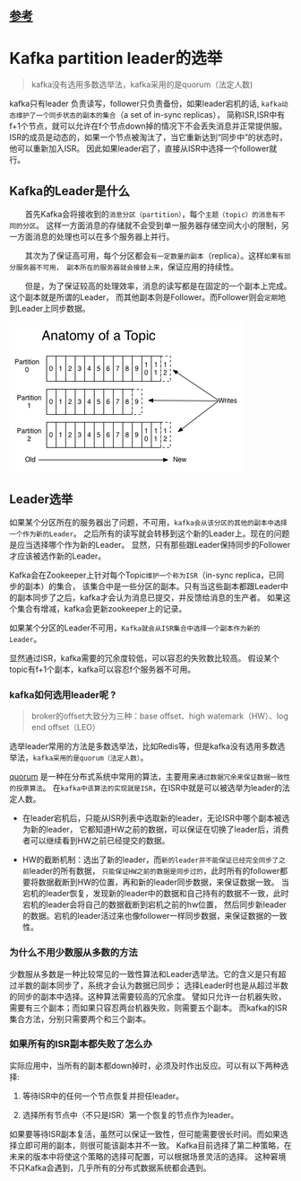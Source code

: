 
## [参考](https://blog.csdn.net/yu280265067/article/details/62868969)

# Kafka partition leader的选举

> kafka没有选用多数选举法，kafka采用的是quorum（法定人数)

kafka只有leader 负责读写，follower只负责备份，如果leader宕机的话,
`kafka动态维护了一个同步状态的副本的集合`（a set of in-sync replicas），
简称ISR,ISR中有f+1个节点，就可以允许在f个节点down掉的情况下不会丢失消息并正常提供服。
ISR的成员是动态的，如果一个节点被淘汰了，当它重新达到“同步中”的状态时，他可以重新加入ISR。
因此如果leader宕了，直接从ISR中选择一个follower就行。

## Kafka的Leader是什么

  首先Kafka会将接收到的`消息分区（partition）`，每个`主题（topic）的消息有不同的分区`。
这样一方面消息的存储就不会受到单一服务器存储空间大小的限制，另一方面消息的处理也可以在多个服务器上并行。

  其次为了保证高可用，每个分区都会`有一定数量的副本`（replica）。这样`如果有部分服务器不可用，
副本所在的服务器就会接替上来`，保证应用的持续性。

  但是，为了保证较高的处理效率，消息的读写都是在固定的一个副本上完成。这个副本就是所谓的Leader，
而其他副本则是Follower。而Follower则会`定期`地到Leader上同步数据。

![](../../images/kafka/log_anatomy.png)

## Leader选举

如果某个分区所在的服务器出了问题，不可用，`kafka会从该分区的其他的副本中选择一个作为新的Leader`。
之后所有的读写就会转移到这个新的Leader上。现在的问题是应当选择哪个作为新的Leader。
显然，只有那些跟Leader保持同步的Follower才应该被选作新的Leader。
 
Kafka会在Zookeeper上针对每个Topic`维护一个称为ISR`（in-sync replica，已同步的副本）的集合，
该集合中是一些分区的副本。只有当这些副本都跟Leader中的副本同步了之后，kafka才会认为消息已提交，并反馈给消息的生产者。
如果这个集合有增减，kafka会更新zookeeper上的记录。 

如果某个分区的Leader不可用，`Kafka就会从ISR集合中选择一个副本作为新的Leader`。 

显然通过ISR，kafka需要的冗余度较低，可以容忍的失败数比较高。
假设某个topic有f+1个副本，kafka可以容忍f个服务器不可用。 

### kafka如何选用leader呢 ?
> broker的offset大致分为三种：base offset、high watemark（HW）、log end offset（LEO）

选举leader常用的方法是多数选举法，比如Redis等，但是kafka没有选用多数选举法，`kafka采用的是quorum（法定人数）`。

[quorum](https://github.com/hi-mamba/distributed-learning/blob/master/%E5%88%86%E5%B8%83%E5%BC%8F/%E7%9B%B8%E5%85%B3%E7%AE%97%E6%B3%95/03%E3%80%81%E5%9F%BA%E4%BA%8E%20Quorum%20%E6%8A%95%E7%A5%A8%E6%9C%BA%E5%88%B6%E7%9A%84%20Replica%20Control%20%E7%AE%97%E6%B3%95.md)
是一种在分布式系统中常用的算法，主要用来`通过数据冗余来保证数据一致性的投票算法`。
在`kafka中该算法的实现就是ISR`，在ISR中就是可以被选举为leader的法定人数。

- 在leader宕机后，只能从ISR列表中选取新的leader，无论ISR中哪个副本被选为新的leader，
它都知道HW之前的数据，可以保证在切换了leader后，消费者可以继续看到HW之前已经提交的数据。

- HW的截断机制：选出了新的leader，而`新的leader并不能保证已经完全同步了之前`leader的所有数据，
`只能保证HW之前的数据是同步过的`，此时所有的follower都要将数据截断到HW的位置，再和新的leader同步数据，来保证数据一致。
当宕机的leader恢复，发现新的leader中的数据和自己持有的数据不一致，此时宕机的leader会将自己的数据截断到宕机之前的hw位置，
然后同步新leader的数据。宕机的leader活过来也像follower一样同步数据，来保证数据的一致性。

 
 
### 为什么不用少数服从多数的方法 

少数服从多数是一种比较常见的一致性算法和Leader选举法。它的含义是只有超过半数的副本同步了，系统才会认为数据已同步；
选择Leader时也是从超过半数的同步的副本中选择。这种算法需要较高的冗余度。
譬如只允许一台机器失败，需要有三个副本；而如果只容忍两台机器失败，则需要五个副本。
而kafka的ISR集合方法，分别只需要两个和三个副本。 

### 如果所有的ISR副本都失败了怎么办 

实际应用中，当所有的副本都down掉时，必须及时作出反应。可以有以下两种选择:    

1. 等待ISR中的任何一个节点恢复并担任leader。 

2. 选择所有节点中（不只是ISR）第一个恢复的节点作为leader。

如果要等待ISR副本复活，虽然可以保证一致性，但可能需要很长时间。而如果选择立即可用的副本，则很可能该副本并不一致。 
Kafka目前选择了第二种策略，在未来的版本中将使这个策略的选择可配置，可以根据场景灵活的选择。
这种窘境不只Kafka会遇到，几乎所有的分布式数据系统都会遇到。

